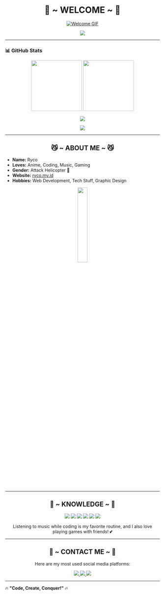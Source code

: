 <h1 align="center"> 💖 ~ WELCOME ~ 💖 </h1>

<p align="center">
  <a href="https://github.com/rycoxdesu">
    <img src="https://c.tenor.com/n8X8R46rIk0AAAAd/kanna.gif" alt="Welcome GIF"/>
  </a>
</p>

<p align="center">
  <a href="https://github.com/rycoxdesu">
    <img src="https://cardivo.vercel.app/api?name=Ryco&description=Hi,%20I'm%20Ryco,%20a%20beginner%20who%20loves%20coding!&image=[https://ryco.my.id/uploads/avatar.jpg](https://avatars.githubusercontent.com/u/195569751?v=4&size=64)&backgroundColor=%23ecf0f1&github=rycoxdesu&pattern=leaf&colorPattern=%23eaeaea" />
  </a>
</p>

---

### 📊 GitHub Stats  
<p align="center">
  <img src="https://github-readme-stats.vercel.app/api?username=rycoxdesu&theme=tokyonight&show_icons=true" height="165"/>
  <img src="https://github-readme-stats.vercel.app/api/top-langs/?username=rycoxdesu&layout=compact&theme=tokyonight" height="165"/>
</p>

<p align="center">
  <img src="https://github-readme-streak-stats.herokuapp.com/?user=rycoxdesu&theme=tokyonight&hide_border=false&border=%239611C5FF" />
</p>

<p align="center">
  <img src="https://github-profile-trophy.vercel.app/?username=rycoxdesu&theme=radical&margin-w=20&no-bg=true&no-frame=false" />
</p>

---

<h2 align="center"> 😼 ~ ABOUT ME ~ 😼 </h2>

<ul>
  <li><b>Name:</b> Ryco</li>
  <li><b>Loves:</b> Anime, Coding, Music, Gaming</li>
  <li><b>Gender:</b> Attack Helicopter 🚁</li>
  <li><b>Website:</b> <a href="https://ryco.my.id">ryco.my.id</a></li>
  <li><b>Hobbies:</b> Web Development, Tech Stuff, Graphic Design</li>
</ul>

<p align="center">
  <img src="https://i.pinimg.com/originals/5c/d2/90/5cd2906d33a3f83dc5136885da7f34ed.gif" width="25%">
</p>

---

<h2 align="center"> 📇 ~ KNOWLEDGE ~ 📇 </h2>

<p align="center">
    <img src="https://img.shields.io/badge/python-%233776AB.svg?&style=for-the-badge&logo=python&logoColor=white"/>
    <img src="https://img.shields.io/badge/html5-%23E34F26.svg?&style=for-the-badge&logo=html5&logoColor=white"/>
    <img src="https://img.shields.io/badge/css3-%231572B6.svg?&style=for-the-badge&logo=css3&logoColor=white"/>
    <img src="https://img.shields.io/badge/javascript-%23323330.svg?&style=for-the-badge&logo=javascript&logoColor=%23F7DF1E"/>
    <img src="https://img.shields.io/badge/git-%23F05033.svg?&style=for-the-badge&logo=git&logoColor=white"/>
    <img src="https://img.shields.io/badge/node.js-%2343853D.svg?&style=for-the-badge&logo=node.js&logoColor=white"/>
</p>

<p align="center">
  Listening to music while coding is my favorite routine, and I also love playing games with friends! 💕
</p>

---

<h2 align="center"> 📝 ~ CONTACT ME ~ 📝 </h2>

<p align="center">Here are my most used social media platforms:</p>

<p align="center">
  <a href="https://www.instagram.com/rycoxd" target="_blank">
    <img src="https://img.shields.io/badge/-Instagram-E4405F?&style=for-the-badge&logo=instagram&logoColor=white"/>
  </a>
  <a href="https://www.youtube.com/c/rycoxd" target="_blank">
    <img src="https://img.shields.io/badge/-YouTube-FF0000?&style=for-the-badge&logo=youtube&logoColor=white"/>
  </a>
  <a href="mailto:email@example.com">
    <img src="https://img.shields.io/badge/-Email-D14836?&style=for-the-badge&logo=gmail&logoColor=white"/>
  </a>
</p>

---

🔥 **"Code, Create, Conquer!"** 🔥
